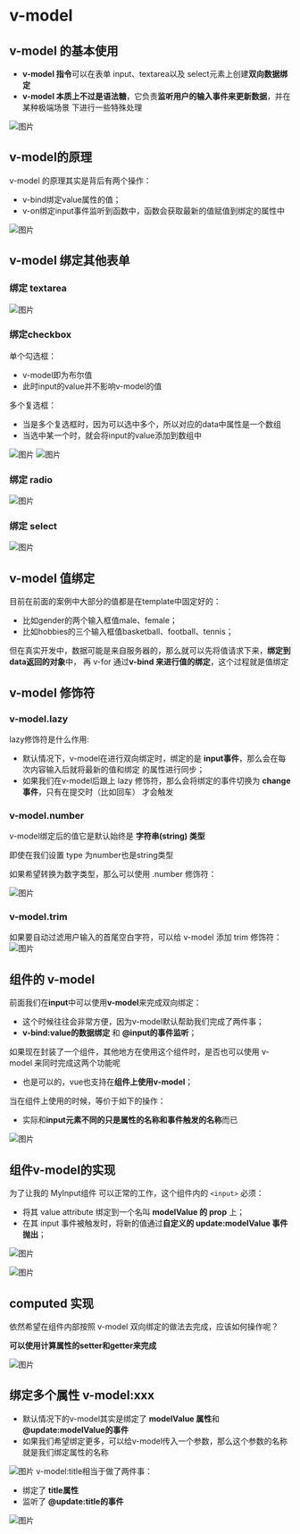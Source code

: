 # v-model 
## v-model 的基本使用
* **v-model 指令**可以在表单 input、textarea以及 select元素上创建**双向数据绑定**
* **v-model 本质上不过是语法糖**，它负责**监听用户的输入事件来更新数据**，并在某种极端场景
下进行一些特殊处理

![图片](../.vuepress/public/images/vmodel1.png)
## v-model的原理 
v-model 的原理其实是背后有两个操作：
* v-bind绑定value属性的值；
* v-on绑定input事件监听到函数中，函数会获取最新的值赋值到绑定的属性中

![图片](../.vuepress/public/images/vmodel2.png)
## v-model 绑定其他表单
### 绑定 textarea

![图片](../.vuepress/public/images/vmodel3.png)
### 绑定checkbox
单个勾选框：
* v-model即为布尔值
* 此时input的value并不影响v-model的值

多个复选框：
* 当是多个复选框时，因为可以选中多个，所以对应的data中属性是一个数组
* 当选中某一个时，就会将input的value添加到数组中

![图片](../.vuepress/public/images/vmodel4.png)
![图片](../.vuepress/public/images/vmodel5.png)
### 绑定 radio
![图片](../.vuepress/public/images/vmodel6.png)
### 绑定 select 
![图片](../.vuepress/public/images/vmodel7.png)
## v-model 值绑定 
目前在前面的案例中大部分的值都是在template中固定好的：
* 比如gender的两个输入框值male、female；
* 比如hobbies的三个输入框值basketball、football、tennis；

但在真实开发中，数据可能是来自服务器的，那么就可以先将值请求下来，**绑定到data返回的对象**中，
再 v-for 通过**v-bind 来进行值的绑定**，这个过程就是值绑定

## v-model 修饰符
### v-model.lazy
lazy修饰符是什么作用: 
* 默认情况下，v-model在进行双向绑定时，绑定的是 **input事件**，那么会在每次内容输入后就将最新的值和绑定
的属性进行同步；
* 如果我们在v-model后跟上 lazy 修饰符，那么会将绑定的事件切换为 **change 事件**，只有在提交时（比如回车）
才会触发
### v-model.number 
v-model绑定后的值它是默认始终是 **字符串(string) 类型** 

即使在我们设置 type 为number也是string类型

如果希望转换为数字类型，那么可以使用 .number 修饰符：

![图片](../.vuepress/public/images/vmodel8.png)
### v-model.trim
如果要自动过滤用户输入的首尾空白字符，可以给 v-model 添加 trim 修饰符：
![图片](../.vuepress/public/images/vmodel9.png)
## 组件的 v-model 
前面我们在**input**中可以使用**v-model**来完成双向绑定：
* 这个时候往往会非常方便，因为v-model默认帮助我们完成了两件事；
* **v-bind:value的数据绑定** 和 **@input的事件监听**；

如果现在封装了一个组件，其他地方在使用这个组件时，是否也可以使用 v-model 来同时完成这两个功能呢
* 也是可以的，vue也支持在**组件上使用v-model**；

当在组件上使用的时候，等价于如下的操作：
* 实际和**input元素不同的只是属性的名称和事件触发的名称**而已

![图片](../.vuepress/public/images/vm.png)
## 组件v-model的实现
为了让我的 MyInput组件 可以正常的工作，这个组件内的 `<input>` 必须：
* 将其 value attribute 绑定到一个名叫 **modelValue 的 prop** 上；
* 在其 input 事件被触发时，将新的值通过**自定义的 update:modelValue 事件抛出**；

![图片](../.vuepress/public/images/vmodelzujian.png)

![图片](../.vuepress/public/images/vmvm.png)
## computed 实现
依然希望在组件内部按照 v-model 双向绑定的做法去完成，应该如何操作呢？

**可以使用计算属性的setter和getter来完成**

![图片](../.vuepress/public/images/vmo.png)
## 绑定多个属性 v-model:xxx

* 默认情况下的v-model其实是绑定了 **modelValue 属性**和 **@update:modelValue的事件**
* 如果我们希望绑定更多，可以给v-model传入一个参数，那么这个参数的名称就是我们绑定属性的名称

![图片](../.vuepress/public/images/vm01.png)
v-model:title相当于做了两件事：
* 绑定了 **title属性**
* 监听了 **@update:title的事件**

![图片](../.vuepress/public/images/vmtitle.png)








